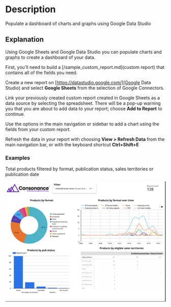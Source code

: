 # Description

Populate a dashboard of charts and graphs using Google Data Studio

## Explanation

Using Google Sheets and Google Data Studio you can populate charts and graphs to create a dashboard of your data.

First, you'll need to build a [/sample_custom_report.md](custom report) that contains all of the fields you need.

Create a new report on [https://datastudio.google.com/](Google Data Studio) and select **Google Sheets** from the selection of Google Connectors.

Link your previously created custom report created in Google Sheets as a data source by selecting the spreadsheet. There will be a pop-up warning you that you are about to add data to your report; choose **Add to Report** to continue.

Use the options in the main navigation or sidebar to add a chart using the fields from your custom report.

Refresh the data in your report with choosing **View > Refresh Data** from the main navigation bar, or with the keyboard shortcut **Ctrl+Shift+E**

### Examples

Total products filtered by format, publication status, sales territories or publication date

![](images/sampledashboard.png)